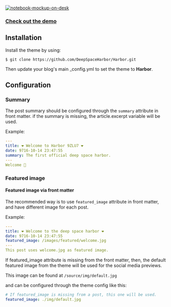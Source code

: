 [![notebook-mockup-on-desk](https://user-images.githubusercontent.com/11393457/220258979-ee740898-32a7-46a8-999d-212dba825c1b.png)](https://deepspaceharbor.github.io/Harbor/)

### [Check out the demo](https://deepspaceharbor.github.io/Harbor/)

## Installation

Install the theme by using:

`$ git clone https://github.com/DeepSpaceHarbor/Harbor.git`

Then update your blog's main _config.yml to set the theme to **Harbor**.

## Configuration
### Summary
The post summary should be configured through the `summary` attribute in front matter. if the summary is missing, the article.excerpt variable will be used.

Example:

```yaml
---
title: ❤️ Welcome to Harbor 9ZLU7 ❤️
date: 9716-10-14 23:47:55
summary: The first official deep space harbor.
---
Welcome 🥳
```

### Featured image
#### Featured image via front matter
The recommended way is to use `featured_image` attribute in front matter, and have different image for each post. 

Example:
```yaml
---
title: ❤️ Welcome to the deep space harbor ❤️
date: 9716-10-14 23:47:55
featured_image: /images/featured/welcome.jpg
---
This post uses welcome.jpg as featured image.
```
If featured_image attribute is missing from the front matter, then, the default featured image from the theme will be used for the social media previews.

This image can be found at `/source/img/default.jpg` 

and can be configured through the theme config like this:
```yaml
# If featured_image is missing from a post, this one will be used.
featured_image: ./img/default.jpg
```
